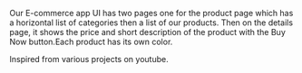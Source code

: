 Our E-commerce app UI has two pages one for the product page which has a horizontal list of categories then a list of our products. Then on the details page, it shows the price and short description of the product with the Buy Now button.Each product has its own color. 

Inspired from various projects on youtube.
